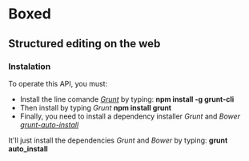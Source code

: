 # Boxed
## Structured editing on the web
### Instalation
To operate this API, you must:

* Install the line comande <a href='http://gruntjs.com/'>*Grunt*</a> by typing: **npm install -g grunt-cli**
* Then install by typing *Grunt* **npm install grunt**
* Finally, you need to install a dependency installer *Grunt* and *Bower* <a href='https://www.npmjs.com/package/grunt-auto-install'>*grunt-auto-install*</a>

It'll just install the dependencies *Grunt* and *Bower* by typing: **grunt auto_install**